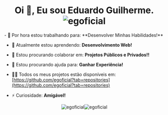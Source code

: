 <h1 align="center">Oi 👋, Eu sou Eduardo Guilherme. <img src="https://komarev.com/ghpvc/?username=egoficial&label=Visitantes&color=000000&style=flat" alt="egoficial" /></h1>
- 🔭 Por hora estou trabalhando para: **Desenvolver Minhas Habilidades!**

- 🌱 Atualmente estou aprendendo: **Desenvolvimento Web!**

- 👯 Estou procurando colaborar em: **Projetos Públicos e Privados!!**

- 🤝 Estou procurando ajuda para: **Ganhar Experiência!**

- 👨‍💻 Todos os meus projetos estão disponíveis em: [https://github.com/egoficial?tab=repositories](https://github.com/egoficial?tab=repositories)

- ⚡ Curiosidade: **Amigável!**
<div style="display: flex; align-items: center; justify-content: center;">
  <img src="https://github-readme-stats.vercel.app/api?username=egoficial&show_icons=true&theme=dark&locale=pt-br" alt="egoficial" />
   <img src="https://github-readme-stats.vercel.app/api/top-langs?username=egoficial&show_icons=true&theme=dark&locale=pt-br&layout=compact" alt="egoficial" />
</div>
